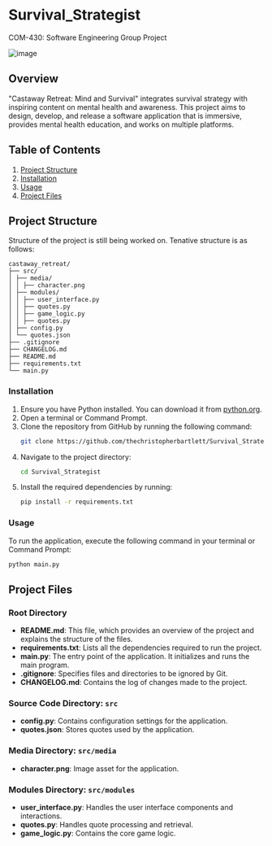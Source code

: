 # Survival_Strategist
COM-430: Software Engineering Group Project

![image](https://github.com/user-attachments/assets/15097b85-1baf-413f-a6d9-b776d927e39d)



## Overview
"Castaway Retreat: Mind and Survival" integrates survival strategy with inspiring content on mental health and awareness. This project aims to design, develop, and release a software application that is immersive, provides mental health education, and works on multiple platforms.

## Table of Contents
1. [Project Structure](#project-structure)
2. [Installation](#installation)
3. [Usage](#usage)
4. [Project Files](#project-files)

## Project Structure
Structure of the project is still being worked on. Tenative structure is as follows:
```
castaway_retreat/
├── src/
│ ├── media/
│ │ ├── character.png
│ ├── modules/
│ │ ├── user_interface.py
│ │ ├── quotes.py
│ │ ├── game_logic.py
│ │ ├── quotes.py
│ ├── config.py
│ └── quotes.json
├── .gitignore
├── CHANGELOG.md
├── README.md
├── requirements.txt
└── main.py
```

### Installation
1. Ensure you have Python installed. You can download it from [python.org](https://www.python.org/downloads/).
2. Open a terminal or Command Prompt.
3. Clone the repository from GitHub by running the following command:
    ```bash
    git clone https://github.com/thechristopherbartlett/Survival_Strategist.git
    ```
4. Navigate to the project directory:
    ```bash
    cd Survival_Strategist
    ```
5. Install the required dependencies by running:
    ```bash
    pip install -r requirements.txt
    ```

### Usage
To run the application, execute the following command in your terminal or Command Prompt:
```bash
python main.py
```

## Project Files

### Root Directory
- **README.md**: This file, which provides an overview of the project and explains the structure of the files.
- **requirements.txt**: Lists all the dependencies required to run the project.
- **main.py**: The entry point of the application. It initializes and runs the main program.
- **.gitignore**: Specifies files and directories to be ignored by Git.
- **CHANGELOG.md**: Contains the log of changes made to the project.

### Source Code Directory: `src`
- **config.py**: Contains configuration settings for the application.
- **quotes.json**: Stores quotes used by the application.

### Media Directory: `src/media`
- **character.png**: Image asset for the application.

### Modules Directory: `src/modules`
- **user_interface.py**: Handles the user interface components and interactions.
- **quotes.py**: Handles quote processing and retrieval.
- **game_logic.py**: Contains the core game logic.
